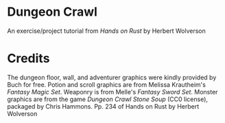 # Dungeon Crawl
An exercise/project tutorial from _Hands on Rust_ by Herbert Wolverson

# Credits
The dungeon floor, wall, and adventurer graphics were kindly provided by Buch for free. Potion and scroll graphics are from Melissa Krautheim's _Fantasy Magic Set_. Weaponry is from Melle's _Fantasy Sword Set_. Monster graphics are from the game _Dungeon Crawl Stone Soup_ (CC0 license), packaged by Chris Hammons. Pp. 234 of Hands on Rust by Herbert Wolverson